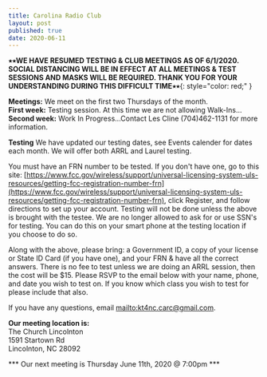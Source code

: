 ```yaml
---
title: Carolina Radio Club
layout: post
published: true
date: 2020-06-11
---
```


**٭٭WE HAVE RESUMED TESTING & CLUB MEETINGS AS OF 6/1/2020.  SOCIAL DISTANCING WILL BE IN EFFECT AT ALL MEETINGS & TEST SESSIONS AND MASKS WILL BE REQUIRED.  THANK YOU FOR YOUR UNDERSTANDING DURING THIS DIFFICULT TIME٭٭**{: style="color: red;" }


**Meetings:**  We meet on the first two Thursdays of the month.  
**First week:** Testing session. At this time we are not allowing Walk-Ins... 
**Second week:** Work In Progress...Contact Les Cline (704)462-1131 for more information. 
  
             
**Testing** We have updated our testing dates, see Events calender for dates each month. We will offer both ARRL and Laurel testing.

You must have an FRN number to be tested. If you don't have one, go to this site: [https://www.fcc.gov/wireless/support/universal-licensing-system-uls-resources/getting-fcc-registration-number-frn](https://www.fcc.gov/wireless/support/universal-licensing-system-uls-resources/getting-fcc-registration-number-frn), click Register, and follow directions to set up your account. Testing will not be done unless the above is brought with the testee. We are no longer allowed to ask for or use SSN's for testing. You can do this on your smart phone at the testing location if you choose to do so.

Along with the above, please bring: a Government ID, a copy of your license or State ID Card (if you have one), and your FRN & have all the correct answers. There is no fee to test unless we are doing an ARRL session, then the cost will be $15. Please RSVP to the email below with your name, phone, and date you wish to test on. If you know which class you wish to test for please include that also. 

If you have any questions, email <mailto:kt4nc.carc@gmail.com>.

**Our meeting location is:**  
The Church Lincolnton  
1591 Startown Rd  
Lincolnton, NC 28092  


*** Our next meeting is Thursday June 11th, 2020 @ 7:00pm ***
